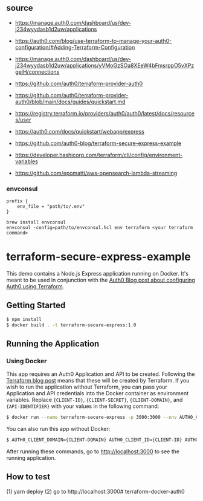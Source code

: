 
## source
- https://manage.auth0.com/dashboard/us/dev-j234wyydasb1d2uw/applications


- https://auth0.com/blog/use-terraform-to-manage-your-auth0-configuration/#Adding-Terraform-Configuration
- https://manage.auth0.com/dashboard/us/dev-j234wyydasb1d2uw/applications/yVMoGzSOa8XEeW4bFmsrppO5vXPzgeiH/connections
- https://github.com/auth0/terraform-provider-auth0
- https://github.com/auth0/terraform-provider-auth0/blob/main/docs/guides/quickstart.md
- https://registry.terraform.io/providers/auth0/auth0/latest/docs/resources/user
- https://auth0.com/docs/quickstart/webapp/express
- https://github.com/auth0-blog/terraform-secure-express-example
- https://developer.hashicorp.com/terraform/cli/config/environment-variables
- https://github.com/epomatti/aws-opensearch-lambda-streaming
### envconsul

```
prefix {
    env_file = "path/to/.env"
}
```

```
brew install envconsul
envconsul -config=path/to/envconsul.hcl env terraform <your terraform command>
```

# terraform-secure-express-example

This demo contains a Node.js Express application running on Docker. It's meant to be used in conjunction with the [Auth0 Blog post about configuring Auth0 using Terraform]().

## Getting Started

```bash
$ npm install
$ docker build . -t terraform-secure-express:1.0
```

## Running the Application

### Using Docker

This app requires an Auth0 Application and API to be created. Following the [Terraform blog post]() means that these will be created by Terraform. If you wish to run the application without Terraform, you can pass your Application and API credentials into the Docker container as environment variables. Replace `{CLIENT-ID}`, `{CLIENT-SECRET}`, `{CLIENT-DOMAIN}`, and `{API-IDENTIFIER}` with your values in the following command:

```bash
$ docker run --name terraform-secure-express -p 3000:3000 --env AUTH0_CLIENT_ID={CLIENT-ID} --env AUTH0_CLIENT_SECRET={CLIENT-SECRET} --env AUTH0_CLIENT_DOMAIN={CLIENT-DOMAIN} --env AUTH0_API_IDENTIFIER={API-IDENTIFIER} terraform-secure-express:1.0
```

You can also run this app without Docker:

```bash
$ AUTH0_CLIENT_DOMAIN={CLIENT-DOMAIN} AUTH0_CLIENT_ID={CLIENT-ID} AUTH0_CLIENT_SECRET={CLIENT-SECRET} AUTH0_API_IDENTIFIER={API-IDENTIFIER} npm start
```

After running these commands, go to [http://localhost:3000](http://localhost:3000) to see the running application.



## How to test

(1) yarn deploy
(2) go to http://localhost:3000# terraform-docker-auth0
